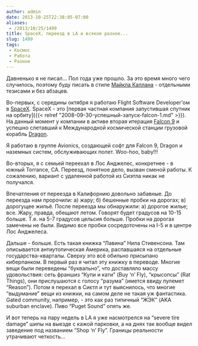 ```yaml
---
author: admin
date: 2013-10-25T22:38:05-07:00
aliases:
 - /2013/10/25/1499
title: SpaceX, переезд в LA и всякое разное...
slug: 1499
tags:
 - Космос
 - Работа
 - Разное
---
```


Давненько я не писал… Пол года уже прошло. За это время много чего случилось, поэтому буду писать в стиле [Майкла Каплана](http://blogs.msdn.com/b/michkap/) - отдельными тезисами и без абзацев.

Во-первых, с середины октября я работаю Flight Software Developer’ом в [SpaceX](http://www.spacex.com). SpaceX - это [первая частная компания запустившая спутник на орбиту]({{< relref "2008-09-30-успешный-запуск-falcon-1.md" >}}). На данный момент у компании в активе вторая итерация [Falcon 9](http://www.spacex.com/falcon9) и успешно слетавший к Международной космической станции грузовой корабль [Dragon](http://www.spacex.com/dragon).

Я работаю в группе Avionics, создающей софт для Falcon 9, Dragon и наземных систем, обслуживающих полет. Woo-hoo, baby!!!

<!--more-->Во-вторых, я с семьей переехал в Лос Анджелес, конкретнее - в южный Torrance, CA. Переезд, понятное дело, вызван сменой работы. К сожалению, вариант с удаленной работой из Сиэтла никак не получался.

Впечатления от переезда в Калифорнию довольно забавные. До переезда нам пророчили: а) жару; б) бешенные пробки на дорогах; в) дорогущее жильё. После переезда мы обнаружили: а) дорогое жилье; все. Жару, правда, обещают летом. Говорят будет градусов на 10-15 больше. Т.е. на 5-7 градусов цельсия больше. Пробки на дорогах замечены не были. Видимо все пробки сосредоточены на I-5 и в центре Лос Анджелеса.

Дальше - больше. Есть такая книжка “Лавина” Нила Стивенсона. Там описывается антиутопическая Америка, распавшаяся на отдельные государства-кварталы. Сверху это всё обильно присыпано киберпанком. В первый раз я читал эту книжку в переводе. Многие вещи были переведены “буквально”, что доставляло массу удовольствия: сеть франшиз “Купи и кати” (Buy ‘n’ Fly), “крысопсы” (Rat Things), они прислушаются с голосу “разума” (имется ввиду пулемет “Reason”). Потом я перехал в Сиєтл и тут выяснилось, что многие “выдумание” вещи из книжки, на самом деле не такая уж фантастика. Gated community, например, - это как раз типичный “ЖЭК” (AKA suburban enclave). Пиво “Puget Sound” опять же.

И вот теперь на пару недель в LA я уже насмотрелся на “severe tire damage” шипы на выезде с кажой парковки, а на днях так вообще видел заведение под названием “Shop ‘n’ Fly”. Границы реальности утрачивают четкость... 
